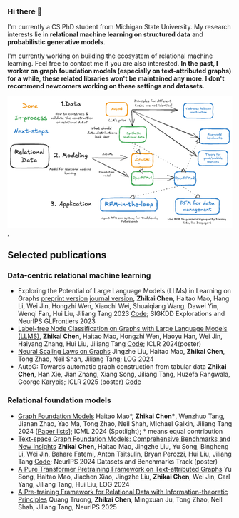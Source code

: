 ### Hi there 👋

<!--
**CurryTang/CurryTang** is a ✨ _special_ ✨ repository because its `README.md` (this file) appears on your GitHub profile.

Here are some ideas to get you started:

- 🔭 I’m currently working on a 
- 🌱 I’m currently learning ...
- 👯 I’m looking to collaborate on ...
- 🤔 I’m looking for help with ...
- 💬 Ask me about ...
- 📫 How to reach me: ...
- 😄 Pronouns: ...
- ⚡ Fun fact: ...
-->
I'm currently a CS PhD student from Michigan State University. My research interests lie in **relational machine learning on structured data** and **probabilistic generative models**. 

I'm currently working on building the ecosystem of relational machine learning. Feel free to contact me if you are also interested. **In the past, I worker on graph foundation models (especially on text-attributed graphs) for a while, these related libraries won't be maintained any more. I don't recommend newcomers working on these settings and datasets.** 

![](https://github.com/CurryTang/CurryTang/blob/master/roadmap.png), 

## Selected publications

### Data-centric relational machine learning

* Exploring the Potential of Large Language Models (LLMs) in Learning on Graphs
[preprint version](https://arxiv.org/abs/2307.03393v3) [journal version](https://arxiv.org/abs/2307.03393), **Zhikai Chen**, Haitao Mao, Hang Li, Wei Jin, Hongzhi Wen, Xiaochi Wei, Shuaiqiang Wang, Dawei Yin, Wenqi Fan, Hui Liu, Jiliang Tang 2023 [Code](https://github.com/CurryTang/Graph-LLM); SIGKDD Explorations and NeurIPS GLFrontiers 2023
* [Label-free Node Classification on Graphs with Large Language Models (LLMS)](https://arxiv.org/abs/2310.04668), **Zhikai Chen**, Haitao Mao, Hongzhi Wen, Haoyu Han, Wei Jin, Haiyang Zhang, Hui Liu, Jiliang Tang [Code](https://github.com/CurryTang/LLMGNN); ICLR 2024(poster)
* [Neural Scaling Laws on Graphs](https://arxiv.org/abs/2402.02054) Jingzhe Liu, Haitao Mao, **Zhikai Chen**, Tong Zhao, Neil Shah, Jiliang Tang; LOG 2024
* AutoG: Towards automatic graph construction from tabular data **Zhikai Chen**, Han Xie, Jian Zhang, Xiang Song, Jiliang Tang, Huzefa Rangwala, George Karypis; ICLR 2025 (poster) [Code](https://github.com/amazon-science/Automatic-Table-to-Graph-Generation) 


### Relational foundation models 

* [Graph Foundation Models](https://arxiv.org/abs/2402.02216) Haitao Mao\*, **Zhikai Chen\***, Wenzhuo Tang, Jianan Zhao, Yao Ma, Tong Zhao, Neil Shah, Michael Galkin, Jiliang Tang 2024 [[Paper lists](https://github.com/CurryTang/Towards-Graph-Foundation-Models-New-perspective-)]; ICML 2024 (Spotlight); * means equal contribution
* [Text-space Graph Foundation Models: Comprehensive Benchmarks and New Insights](https://arxiv.org/abs/2406.10727) **Zhikai Chen**, Haitao Mao, Jingzhe Liu, Yu Song, Bingheng Li, Wei Jin, Bahare Fatemi, Anton Tsitsulin, Bryan Perozzi, Hui Liu, Jiliang Tang [Code](https://github.com/CurryTang/TSGFM); NeurIPS 2024 Datasets and Benchmarks Track (poster)
* [A Pure Transformer Pretraining Framework on Text-attributed Graphs](https://arxiv.org/abs/2406.13873) Yu Song, Haitao Mao, Jiachen Xiao, Jingzhe Liu, **Zhikai Chen**, Wei Jin, Carl Yang, Jiliang Tang, Hui Liu, LOG 2024
* [A Pre-training Framework for Relational Data with Information-theoretic Principles](https://arxiv.org/pdf/2507.09837) Quang Truong, **Zhikai Chen**, Mingxuan Ju, Tong Zhao, Neil Shah, Jiliang Tang, NeurIPS 2025 





